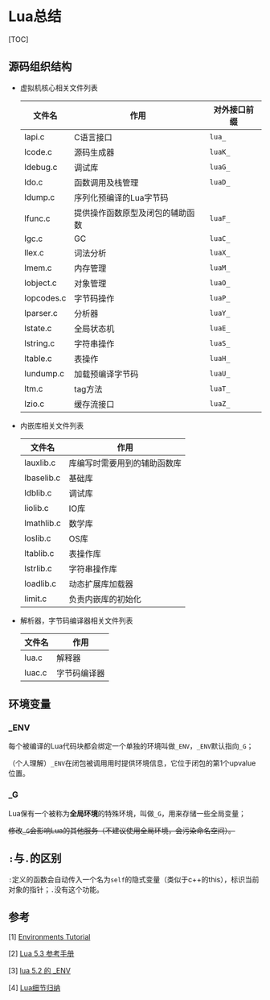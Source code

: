 # Lua总结

[TOC]



## 源码组织结构

- 虚拟机核心相关文件列表

  | 文件名     | 作用                             | 对外接口前缀 |
  | ---------- | -------------------------------- | ------------ |
  | lapi.c     | C语言接口                        | `lua_`       |
  | lcode.c    | 源码生成器                       | `luaK_`      |
  | ldebug.c   | 调试库                           | `luaG_`      |
  | ldo.c      | 函数调用及栈管理                 | `luaD_`      |
  | ldump.c    | 序列化预编译的Lua字节码          |              |
  | lfunc.c    | 提供操作函数原型及闭包的辅助函数 | `luaF_`      |
  | lgc.c      | GC                               | `luaC_`      |
  | llex.c     | 词法分析                         | `luaX_`      |
  | lmem.c     | 内存管理                         | `luaM_`      |
  | lobject.c  | 对象管理                         | `luaO_`      |
  | lopcodes.c | 字节码操作                       | `luaP_`      |
  | lparser.c  | 分析器                           | `luaY_`      |
  | lstate.c   | 全局状态机                       | `luaE_`      |
  | lstring.c  | 字符串操作                       | `luaS_`      |
  | ltable.c   | 表操作                           | `luaH_`      |
  | lundump.c  | 加载预编译字节码                 | `luaU_`      |
  | ltm.c      | tag方法                          | `luaT_`      |
  | lzio.c     | 缓存流接口                       | `luaZ_`      |

- 内嵌库相关文件列表

  | 文件名     | 作用                         |
  | ---------- | ---------------------------- |
  | lauxlib.c  | 库编写时需要用到的辅助函数库 |
  | lbaselib.c | 基础库                       |
  | ldblib.c   | 调试库                       |
  | liolib.c   | IO库                         |
  | lmathlib.c | 数学库                       |
  | loslib.c   | OS库                         |
  | ltablib.c  | 表操作库                     |
  | lstrlib.c  | 字符串操作库                 |
  | loadlib.c  | 动态扩展库加载器             |
  | limit.c    | 负责内嵌库的初始化           |

- 解析器，字节码编译器相关文件列表

  | 文件名 | 作用         |
  | ------ | ------------ |
  | lua.c  | 解释器       |
  | luac.c | 字节码编译器 |



## 环境变量

### _ENV

每个被编译的Lua代码块都会绑定一个单独的环境叫做`_ENV`，`_ENV`默认指向`_G`；

（个人理解）`_ENV`在闭包被调用用时提供环境信息，它位于闭包的第1个upvalue位置。

### _G

Lua保有一个被称为**全局环境**的特殊环境，叫做`_G`，用来存储一些全局变量；

~~修改`_G`会影响Lua的其他服务（不建议使用全局环境，会污染命名空间）。~~



## `:`与`.`的区别

`:`定义的函数会自动传入一个名为`self`的隐式变量（类似于c++的this），标识当前对象的指针；`.`没有这个功能。



## 参考

[1] [Environments Tutorial](http://lua-users.org/cgi-bin/wiki.pl?action=search&string=EnvironmentsTutorial&body=1)

[2] [Lua 5.3 参考手册](https://www.runoob.com/manual/lua53doc/manual.html#4)

[3] [lua 5.2 的 _ENV](https://blog.codingnow.com/2011/12/lua_52_env.html)

[4] [Lua细节归纳](https://www.zhyingkun.com/markdown/luadetail/)

